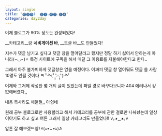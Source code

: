 ```yaml
---
layout: single
title: "🅓❷🅓) ​ ❷❶.⓿❼.❶❹"
categories: day2day
---
```


이제 블로그가 90% 정도는 완성되었다! 

__카테고리__랑 __네비게이션 바__, __토글 바__도 만들었다!

지수가 댓글 남기고 싶다고 댓글 창을 열어달라고 했지만 정말 하기 싫어서 안하는게 아니라(¬◡¬)✧ 특정 사이트에 구독을 해서 매달 그 이용료를 지불해야한다고 한다..

그래서 아주 불가피하게 댓글창은 없을 예정이다. 어짜피 댓글 창 열어둬도 댓글 쓸 사람 10명도 안될 것이다 ㅋ ˚‧º·(˚ ˃̣̣̥᷄⌓˂̣̣̥᷅ )‧º·˚

어제와 그저께 작성한 몇 개의 글이 있었는데 파일 경로 바꾸다보니까 404 에러나서 걍 없애버렸다,, 

내용 복사라도 해둘껄,, 아쉽네

원래 공부 블로그로만 사용할라고 해서 카테고리를 공부에 관한 걸로만 나눠놨는데 일상 이야기도 하고 싶고 여튼 그래서 일상 카테고리도 만들었다!! v｡◕‿◕｡v

암튼 잘 해보겠드앙! ୧(๑•̀⌄•́๑)૭
